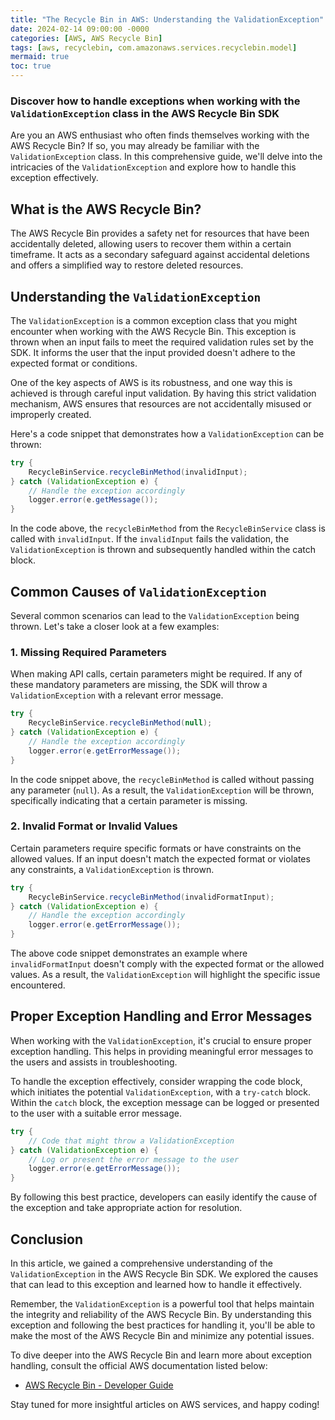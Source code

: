 ```yaml
---
title: "The Recycle Bin in AWS: Understanding the ValidationException"
date: 2024-02-14 09:00:00 -0000
categories: [AWS, AWS Recycle Bin]
tags: [aws, recyclebin, com.amazonaws.services.recyclebin.model]
mermaid: true
toc: true
---
```


### Discover how to handle exceptions when working with the `ValidationException` class in the AWS Recycle Bin SDK

Are you an AWS enthusiast who often finds themselves working with the AWS Recycle Bin? If so, you may already be familiar with the `ValidationException` class. In this comprehensive guide, we'll delve into the intricacies of the `ValidationException` and explore how to handle this exception effectively.

## What is the AWS Recycle Bin?

The AWS Recycle Bin provides a safety net for resources that have been accidentally deleted, allowing users to recover them within a certain timeframe. It acts as a secondary safeguard against accidental deletions and offers a simplified way to restore deleted resources.

## Understanding the `ValidationException`

The `ValidationException` is a common exception class that you might encounter when working with the AWS Recycle Bin. This exception is thrown when an input fails to meet the required validation rules set by the SDK. It informs the user that the input provided doesn't adhere to the expected format or conditions.

One of the key aspects of AWS is its robustness, and one way this is achieved is through careful input validation. By having this strict validation mechanism, AWS ensures that resources are not accidentally misused or improperly created.

Here's a code snippet that demonstrates how a `ValidationException` can be thrown:

```java
try {
    RecycleBinService.recycleBinMethod(invalidInput);
} catch (ValidationException e) {
    // Handle the exception accordingly
    logger.error(e.getMessage());
}
```

In the code above, the `recycleBinMethod` from the `RecycleBinService` class is called with `invalidInput`. If the `invalidInput` fails the validation, the `ValidationException` is thrown and subsequently handled within the catch block.

## Common Causes of `ValidationException`

Several common scenarios can lead to the `ValidationException` being thrown. Let's take a closer look at a few examples:

### 1. Missing Required Parameters

When making API calls, certain parameters might be required. If any of these mandatory parameters are missing, the SDK will throw a `ValidationException` with a relevant error message.

```java
try {
    RecycleBinService.recycleBinMethod(null);
} catch (ValidationException e) {
    // Handle the exception accordingly
    logger.error(e.getErrorMessage());
}
```

In the code snippet above, the `recycleBinMethod` is called without passing any parameter (`null`). As a result, the `ValidationException` will be thrown, specifically indicating that a certain parameter is missing.

### 2. Invalid Format or Invalid Values

Certain parameters require specific formats or have constraints on the allowed values. If an input doesn't match the expected format or violates any constraints, a `ValidationException` is thrown.

```java
try {
    RecycleBinService.recycleBinMethod(invalidFormatInput);
} catch (ValidationException e) {
    // Handle the exception accordingly
    logger.error(e.getErrorMessage());
}
```

The above code snippet demonstrates an example where `invalidFormatInput` doesn't comply with the expected format or the allowed values. As a result, the `ValidationException` will highlight the specific issue encountered.

## Proper Exception Handling and Error Messages

When working with the `ValidationException`, it's crucial to ensure proper exception handling. This helps in providing meaningful error messages to the users and assists in troubleshooting.

To handle the exception effectively, consider wrapping the code block, which initiates the potential `ValidationException`, with a `try-catch` block. Within the `catch` block, the exception message can be logged or presented to the user with a suitable error message.

```java
try {
    // Code that might throw a ValidationException
} catch (ValidationException e) {
    // Log or present the error message to the user
    logger.error(e.getErrorMessage());
}
```

By following this best practice, developers can easily identify the cause of the exception and take appropriate action for resolution.

## Conclusion

In this article, we gained a comprehensive understanding of the `ValidationException` in the AWS Recycle Bin SDK. We explored the causes that can lead to this exception and learned how to handle it effectively.

Remember, the `ValidationException` is a powerful tool that helps maintain the integrity and reliability of the AWS Recycle Bin. By understanding this exception and following the best practices for handling it, you'll be able to make the most of the AWS Recycle Bin and minimize any potential issues.

To dive deeper into the AWS Recycle Bin and learn more about exception handling, consult the official AWS documentation listed below:

- [AWS Recycle Bin - Developer Guide](https://docs.aws.amazon.com/recyclebin/latest/devguide/)

Stay tuned for more insightful articles on AWS services, and happy coding!
